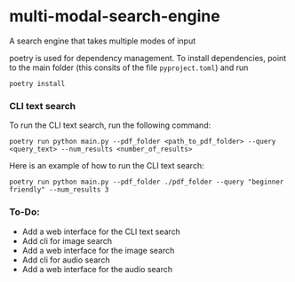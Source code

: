 # multi-modal-search-engine
A search engine that takes multiple modes of input

poetry is used for dependency management. To install dependencies, point to the main folder (this consits of the file `pyproject.toml`) and run 

```
poetry install
```

### CLI text search

To run the CLI text search, run the following command:

```
poetry run python main.py --pdf_folder <path_to_pdf_folder> --query <query_text> --num_results <number_of_results>
```

Here is an example of how to run the CLI text search:

```
poetry run python main.py --pdf_folder ./pdf_folder --query "beginner friendly" --num_results 3
```

### To-Do:

- Add a web interface for the CLI text search
- Add cli for image search
- Add a web interface for the image search
- Add cli for audio search
- Add a web interface for the audio search







